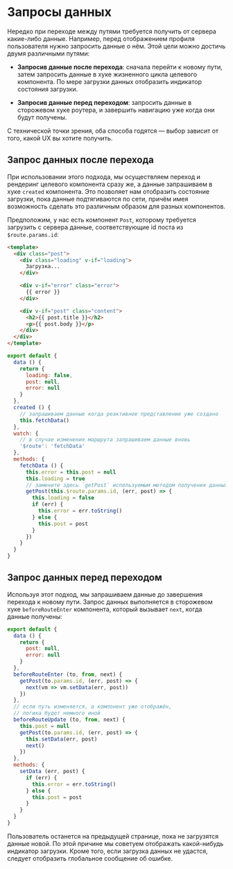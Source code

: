 # Запросы данных

Нередко при переходе между путями требуется получить от сервера какие-либо данные. Например, перед отображением профиля пользователя нужно запросить данные о нём. Этой цели можно достичь двумя различными путями:

- **Запросив данные после перехода**: сначала перейти к новому пути, затем запросить данные в хуке жизненного цикла целевого компонента. По мере загрузки данных отобразить индикатор состояния загрузки.

- **Запросив данные перед переходом**: запросить данные в сторожевом хуке роутера, и завершить навигацию уже когда они будут получены.

С технической точки зрения, оба способа годятся — выбор зависит от того, какой UX вы хотите получить.

## Запрос данных после перехода

При использовании этого подхода, мы осуществляем переход и рендеринг целевого компонента сразу же, а данные запрашиваем в хуке `created` компонента. Это позволяет нам отобразить состояние загрузки, пока данные подтягиваются по сети, причём имея возможность сделать это различным образом для разных компонентов.

Предположим, у нас есть компонент `Post`, которому требуется загрузить с сервера данные, соответствующие id поста из `$route.params.id`:

``` html
<template>
  <div class="post">
    <div class="loading" v-if="loading">
      Загрузка...
    </div>

    <div v-if="error" class="error">
      {{ error }}
    </div>

    <div v-if="post" class="content">
      <h2>{{ post.title }}</h2>
      <p>{{ post.body }}</p>
    </div>
  </div>
</template>
```

``` js
export default {
  data () {
    return {
      loading: false,
      post: null,
      error: null
    }
  },
  created () {
    // запрашиваем данные когда реактивное представление уже создано
    this.fetchData()
  },
  watch: {
    // в случае изменения маршрута запрашиваем данные вновь
    '$route': 'fetchData'
  },
  methods: {
    fetchData () {
      this.error = this.post = null
      this.loading = true
      // замените здесь `getPost` используемым методом получения данных / доступа к API
      getPost(this.$route.params.id, (err, post) => {
        this.loading = false
        if (err) {
          this.error = err.toString()
        } else {
          this.post = post
        }
      })
    }
  }
}
```

## Запрос данных перед переходом

Используя этот подход, мы запрашиваем данные до завершения перехода к новому пути. Запрос данных выполняется в сторожевом хуке `beforeRouteEnter` компонента, который вызывает `next`, когда данные получены:

``` js
export default {
  data () {
    return {
      post: null,
      error: null
    }
  },
  beforeRouteEnter (to, from, next) {
    getPost(to.params.id, (err, post) => {
      next(vm => vm.setData(err, post))
    })
  },
  // если путь изменяется, а компонент уже отображён,
  // логика будет немного иной
  beforeRouteUpdate (to, from, next) {
    this.post = null
    getPost(to.params.id, (err, post) => {
      this.setData(err, post)
      next()
    })
  },
  methods: {
    setData (err, post) {
      if (err) {
        this.error = err.toString()
      } else {
        this.post = post
      }
    }
  }
}
```

Пользователь останется на предыдущей странице, пока не загрузятся данные новой. По этой причине мы советуем отображать какой-нибудь индикатор загрузки. Кроме того, если загрузка данных не удастся, следует отобразить глобальное сообщение об ошибке.
